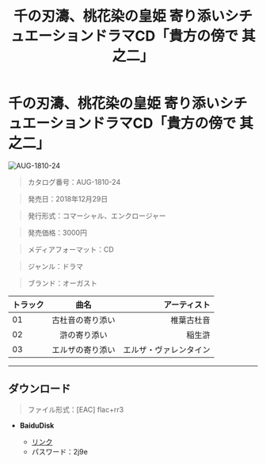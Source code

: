 ﻿---
layout: mypost
title: 千の刃濤、桃花染の皇姫 寄り添いシチュエーションドラマCD「貴方の傍で 其之二」
categories: [オーガスト]
---

# 千の刃濤、桃花染の皇姫 寄り添いシチュエーションドラマCD「貴方の傍で 其之二」

![AUG-1810-24](AUG-1810-24-Cover.jpg)

> カタログ番号：AUG-1810-24

> 発売日：2018年12月29日

> 発行形式：コマーシャル、エンクロージャー

> 発売価格：3000円

> メディアフォーマット：CD

> ジャンル：ドラマ

> ブランド：オーガスト


| トラック | 曲名 | アーティスト |
| ------| :-----------: | -----: |
| 01   | 古杜音の寄り添い                          | 椎葉古杜音 |
| 02   | 滸の寄り添い             | 稲生滸 |
| 03   | エルザの寄り添い                                | エルザ・ヴァレンタイン |


---
## ダウンロード
> ファイル形式：[EAC] flac+rr3

  - **BaiduDisk**

    - [リンク](https://pan.baidu.com/s/1Pg0BrODQNeH6fABn8VP_fw)
    - パスワード：2j9e
  